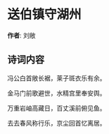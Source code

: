 # 送伯镇守湖州

**作者**: 刘敞

## 诗词内容

冯公白首敞长裾，莱子斑衣乐有余。

金马门前歌避世，水精宫里奉安舆。

万重岩岫高藏日，百丈溪前俯见鱼。

去去春风称行乐，京尘回首忆离居。

